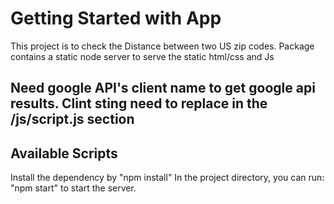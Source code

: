 # Getting Started with App

This project is to check the Distance between two US zip codes.
Package contains a static node server to serve the static html/css and Js

## Need google API's client name to get google api results. Clint sting need to replace in the /js/script.js <CLIENT> section

## Available Scripts
Install the  dependency by "npm install"
In the project directory, you can run:
"npm start" to start the server.



